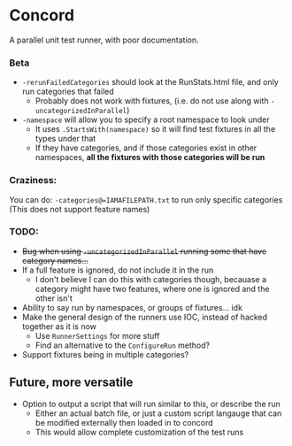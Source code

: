 Concord
=======

A parallel unit test runner, with poor documentation.

### Beta
* `-rerunFailedCategories` should look at the RunStats.html file, and only run categories that failed
  * Probably does not work with fixtures, (i.e. do not use along with `-uncategorizedInParallel`)
* `-namespace` will allow you to specify a root namespace to look under
  * It uses `.StartsWith(namespace)` so it will find test fixtures in all the types under that
  * If they have categories, and if those categories exist in other namespaces, **all the fixtures with those categories will be run**

### Craziness:
You can do: `-categories@=IAMAFILEPATH.txt`  to run only specific categories   
(This does not support feature names)

### TODO:
* ~~Bug when using `-uncategorizedInParallel` running some that have category names...~~
* If a full feature is ignored, do not include it in the run
  * I don't believe I can do this with categories though, becauase a category might have two features, where one is ignored and the other isn't
* Ability to say run by namespaces, or groups of fixtures... idk
* Make the general design of the runners use IOC, instead of hacked together as it is now
  * Use `RunnerSettings` for more stuff
  * Find an alternative to the `ConfigureRun` method?
* Support fixtures being in multiple categories?

## Future, more versatile
* Option to output a script that will run similar to this, or describe the run
  * Either an actual batch file, or just a custom script langauge that can be modified externally then loaded in to concord
  - This would allow complete customization of the test runs
